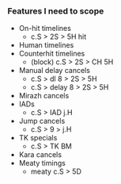 ### Features I need to scope
- On-hit timelines
  - c.S > 2S > 5H hit
- Human timelines
- Counterhit timelines
  - (block) c.S > 2S > CH 5H
- Manual delay cancels
  - c.S > dl 8 > 2S > 5H
  - c.S > delay 8 > 2S > 5H
- Mirazh cancels
- IADs
  - c.S > IAD j.H
- Jump cancels
  - c.S > 9 > j.H
- TK specials
  - c.S > TK BM
- Kara cancels
- Meaty timings
  - meaty c.S > 5D

